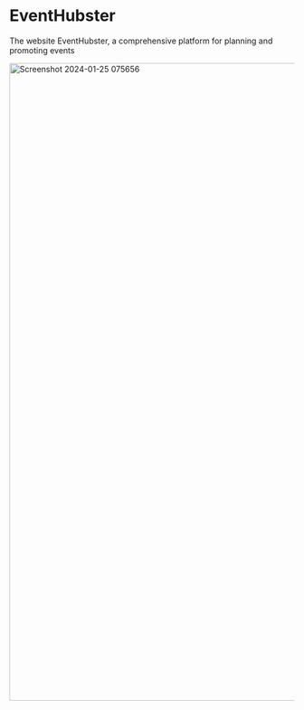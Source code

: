 # EventHubster
The website EventHubster, a comprehensive platform for planning and promoting events

<img width="1128" alt="Screenshot 2024-01-25 075656" src="https://github.com/Husam-99/EventHubster/assets/130238238/2a1e3c48-4124-493a-8cac-c008bc60c214">


